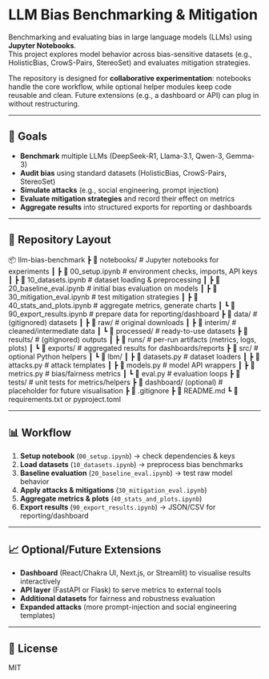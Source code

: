 # LLM Bias Benchmarking & Mitigation

Benchmarking and evaluating bias in large language models (LLMs) using **Jupyter Notebooks**.  
This project explores model behavior across bias-sensitive datasets (e.g., HolisticBias, CrowS-Pairs, StereoSet) and evaluates mitigation strategies.  

The repository is designed for **collaborative experimentation**: notebooks handle the core workflow, while optional helper modules keep code reusable and clean. Future extensions (e.g., a dashboard or API) can plug in without restructuring.

---

## 🚀 Goals

- **Benchmark** multiple LLMs (DeepSeek-R1, Llama-3.1, Qwen-3, Gemma-3)  
- **Audit bias** using standard datasets (HolisticBias, CrowS-Pairs, StereoSet)  
- **Simulate attacks** (e.g., social engineering, prompt injection)  
- **Evaluate mitigation strategies** and record their effect on metrics  
- **Aggregate results** into structured exports for reporting or dashboards  

---

## 📂 Repository Layout

📦 llm-bias-benchmark
┣ 📒 notebooks/ # Jupyter notebooks for experiments
┃ ┣ 📘 00_setup.ipynb # environment checks, imports, API keys
┃ ┣ 📘 10_datasets.ipynb # dataset loading & preprocessing
┃ ┣ 📘 20_baseline_eval.ipynb # initial bias evaluation on models
┃ ┣ 📘 30_mitigation_eval.ipynb # test mitigation strategies
┃ ┣ 📘 40_stats_and_plots.ipynb # aggregate metrics, generate charts
┃ ┗ 📘 90_export_results.ipynb # prepare data for reporting/dashboard
┣ 📂 data/ # (gitignored) datasets
┃ ┣ 📂 raw/ # original downloads
┃ ┣ 📂 interim/ # cleaned/intermediate data
┃ ┗ 📂 processed/ # ready-to-use datasets
┣ 📂 results/ # (gitignored) outputs
┃ ┣ 📂 runs/ # per-run artifacts (metrics, logs, plots)
┃ ┗ 📂 exports/ # aggregated results for dashboards/reports
┣ 📂 src/ # optional Python helpers
┃ ┗ 📂 lbm/
┃ ┣ 📄 datasets.py # dataset loaders
┃ ┣ 📄 attacks.py # attack templates
┃ ┣ 📄 models.py # model API wrappers
┃ ┣ 📄 metrics.py # bias/fairness metrics
┃ ┗ 📄 eval.py # evaluation loops
┣ 📂 tests/ # unit tests for metrics/helpers
┣ 📂 dashboard/ (optional) # placeholder for future visualisation
┣ 📄 .gitignore
┣ 📄 README.md
┗ 📄 requirements.txt or pyproject.toml

---

## 📊 Workflow

1. **Setup notebook** (`00_setup.ipynb`) → check dependencies & keys  
2. **Load datasets** (`10_datasets.ipynb`) → preprocess bias benchmarks  
3. **Baseline evaluation** (`20_baseline_eval.ipynb`) → test raw model behavior  
4. **Apply attacks & mitigations** (`30_mitigation_eval.ipynb`)  
5. **Aggregate metrics & plots** (`40_stats_and_plots.ipynb`)  
6. **Export results** (`90_export_results.ipynb`) → JSON/CSV for reporting/dashboard  

---

## 📈 Optional/Future Extensions

- **Dashboard** (React/Chakra UI, Next.js, or Streamlit) to visualise results interactively  
- **API layer** (FastAPI or Flask) to serve metrics to external tools  
- **Additional datasets** for fairness and robustness evaluation  
- **Expanded attacks** (more prompt-injection and social engineering templates)  

---

## 📝 License
MIT
